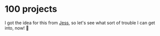 # 100 projects

I got the idea for this from [Jess](https://github.com/jessabean/100-javascript-projects), so let's see what sort of trouble I can get into, now! :tada:

